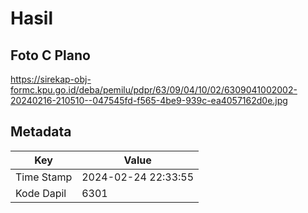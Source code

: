# Hasil

## Foto C Plano

https://sirekap-obj-formc.kpu.go.id/deba/pemilu/pdpr/63/09/04/10/02/6309041002002-20240216-210510--047545fd-f565-4be9-939c-ea4057162d0e.jpg


## Metadata

| Key        | Value               |
| ---------- | ------------------- |
| Time Stamp | 2024-02-24 22:33:55 |
| Kode Dapil | 6301                |



